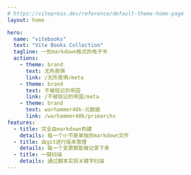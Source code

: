 ```yaml
---
# https://vitepress.dev/reference/default-theme-home-page
layout: home

hero:
  name: "vitebooks"
  text: "Vite Books Collection"
  tagline: 一些markdown格式的电子书
  actions:
    - theme: brand
      text: 无所畏惧
      link: /无所畏惧/meta
    - theme: brand
      text: 不被铭记的帝国
      link: /不被铭记的帝国/meta
    - theme: brand
      text: warhammer40k-元数据
      link: /warhammer40k/primarchs 
features:
  - title: 完全由markdown构建
    details: 每一个小节是单独的markdown文件
  - title: 由git进行版本管理
    details: 每一个变更都能被记录下来
  - title: 一键扫描
    details: 通过脚本实现关键字扫描
---
```


